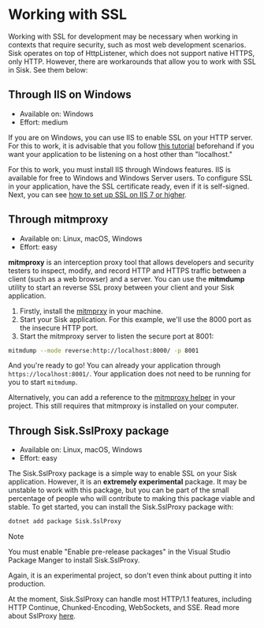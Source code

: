 # Working with SSL

Working with SSL for development may be necessary when working in contexts that require security, such as most web development scenarios. Sisk operates on top of HttpListener, which does not support native HTTPS, only HTTP. However, there are workarounds that allow you to work with SSL in Sisk. See them below:

## Through IIS on Windows

- Available on: Windows
- Effort: medium

If you are on Windows, you can use IIS to enable SSL on your HTTP server. For this to work, it is advisable that you follow [this tutorial](/docs/registering-namespace) beforehand if you want your application to be listening on a host other than "localhost."

For this to work, you must install IIS through Windows features. IIS is available for free to Windows and Windows Server users. To configure SSL in your application, have the SSL certificate ready, even if it is self-signed. Next, you can see [how to set up SSL on IIS 7 or higher](https://learn.microsoft.com/en-us/iis/manage/configuring-security/how-to-set-up-ssl-on-iis).

## Through mitmproxy

- Available on: Linux, macOS, Windows
- Effort: easy

**mitmproxy** is an interception proxy tool that allows developers and security testers to inspect, modify, and record HTTP and HTTPS traffic between a client (such as a web browser) and a server. You can use the **mitmdump** utility to start an reverse SSL proxy between your client and your Sisk application.

1. Firstly, install the [mitmprxy](https://mitmproxy.org/) in your machine.
2. Start your Sisk application. For this example, we'll use the 8000 port as the insecure HTTP port.
3. Start the mitmproxy server to listen the secure port at 8001:

```sh
mitmdump --mode reverse:http://localhost:8000/ -p 8001
```

And you're ready to go! You can already your application through `https://localhost:8001/`. Your application does not need to be running for you to start `mitmdump`.

Alternatively, you can add a reference to the [mitmproxy helper](https://github.com/sisk-http/core/tree/main/extensions/Sisk.Helpers.mitmproxy) in your project. This still requires that mitmproxy is installed on your computer.

## Through Sisk.SslProxy package

- Available on: Linux, macOS, Windows
- Effort: easy

The Sisk.SslProxy package is a simple way to enable SSL on your Sisk application. However, it is an **extremely experimental** package. It may be unstable to work with this package, but you can be part of the small percentage of people who will contribute to making this package viable and stable. To get started, you can install the Sisk.SslProxy package with:

```sh
dotnet add package Sisk.SslProxy
```

> [!NOTE]
>
> You must enable "Enable pre-release packages" in the Visual Studio Package Manger to install Sisk.SslProxy.

Again, it is an experimental project, so don't even think about putting it into production.

At the moment, Sisk.SslProxy can handle most HTTP/1.1 features, including HTTP Continue, Chunked-Encoding, WebSockets, and SSE. Read more about SslProxy [here](/docs/extensions/ssl-proxy).
